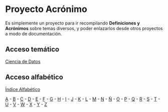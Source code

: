# Proyecto Acrónimo

Es simplemente un proyecto para ir recompilando **Definiciones y Acrónimos** sobre temas diversos, y poder enlazarlos desde otros proyectos a modo de documentación.

## Acceso temático
  
[Ciencia de Datos](ciencia-de-datos.md)

## Acceso alfabético

[Índice Alfabético](indice-alfabetico.md)

[A](indice-alfabetico.md#a) - [B](indice-alfabetico.md#b) - [C](indice-alfabetico.md#c) - [D](indice-alfabetico.md#d) - [E](indice-alfabetico.md#e) - [F](indice-alfabetico.md#f) - [G](indice-alfabetico.md#g) - [H](indice-alfabetico.md#h) - [I](indice-alfabetico.md#i) - [J](indice-alfabetico.md#j) - [K](indice-alfabetico.md#k) - [L](indice-alfabetico.md#l) - [M](indice-alfabetico.md#m) - [N](indice-alfabetico.md#n) - [Ñ](indice-alfabetico.md#Ñ) - [O](indice-alfabetico.md#o) - [P](indice-alfabetico.md#p) - [Q](indice-alfabetico.md#q) - [R](indice-alfabetico.md#r) - [S](indice-alfabetico.md#s) - [T](indice-alfabetico.md#t) - [U](indice-alfabetico.md#u) - [V](indice-alfabetico.md#v) - [W](indice-alfabetico.md#w) - [X](indice-alfabetico.md#x) - [Y](indice-alfabetico.md#y) - [Z](indice-alfabetico.md#z)
